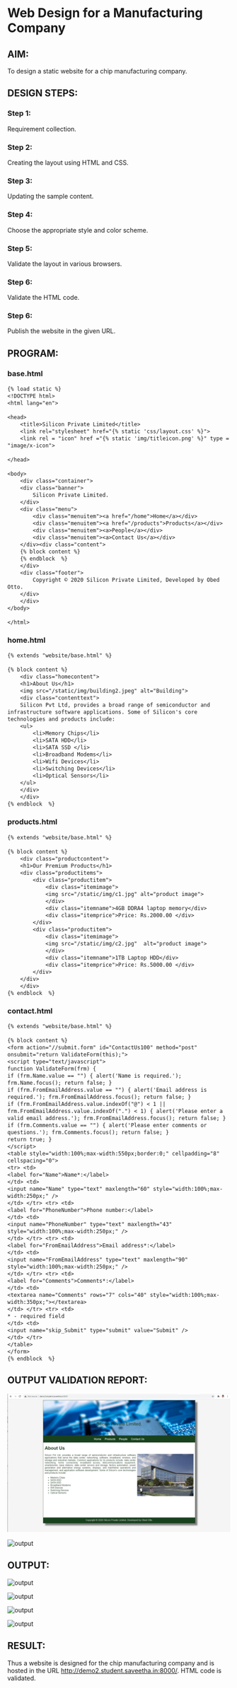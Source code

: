 # Web Design for a Manufacturing Company
## AIM: 
To design a static website for a chip manufacturing company.

## DESIGN STEPS:
### Step 1: 
Requirement collection.
### Step 2:
Creating the layout using HTML and CSS.
### Step 3:
Updating the sample content.
### Step 4:
Choose the appropriate style and color scheme.
### Step 5:
Validate the layout in various browsers.
### Step 6:
Validate the HTML code.
### Step 6:
Publish the website in the given URL.

## PROGRAM:

### base.html
```
{% load static %}
<!DOCTYPE html>
<html lang="en">

<head>
    <title>Silicon Private Limited</title>
    <link rel="stylesheet" href="{% static 'css/layout.css' %}">
    <link rel = "icon" href ="{% static 'img/titleicon.png' %}" type = "image/x-icon"> 
              
</head>

<body>
    <div class="container">
    <div class="banner">
        Silicon Private Limited.
    </div>
    <div class="menu">
        <div class="menuitem"><a href="/home">Home</a></div> 
        <div class="menuitem"><a href="/products">Products</a></div> 
        <div class="menuitem"><a>People</a></div>
        <div class="menuitem"><a>Contact Us</a></div> 
    </div><div class="content">
    {% block content %}    
    {% endblock  %}
    </div>
    <div class="footer">
        Copyright © 2020 Silicon Private Limited, Developed by Obed Otto.
    </div>
    </div>
</body>

</html>
```

### home.html
```
{% extends "website/base.html" %}

{% block content %}
    <div class="homecontent">    
    <h1>About Us</h1>
    <img src="/static/img/building2.jpeg" alt="Building">
    <div class="contenttext">
    Silicon Pvt Ltd, provides a broad range of semiconductor and infrastructure software applications. Some of Silicon's core technologies and products include:
    <ul>
        <li>Memory Chips</li>
        <li>SATA HDD</li>
        <li>SATA SSD </li>
        <li>Broadband Modems</li>
        <li>Wifi Devices</li>
        <li>Switching Devices</li>
        <li>Optical Sensors</li>
    </ul> 
    </div>
    </div>
{% endblock  %}
```
### products.html
```
{% extends "website/base.html" %}

{% block content %}
    <div class="productcontent">    
    <h1>Our Premium Products</h1>
    <div class="productitems">
        <div class="productitem"> 
            <div class="itemimage">
            <img src="/static/img/c1.jpg" alt="product image">
            </div>
            <div class="itemname">4GB DDRA4 laptop memory</div>
            <div class="itemprice">Price: Rs.2000.00 </div>
        </div>
        <div class="productitem"> 
            <div class="itemimage">
            <img src="/static/img/c2.jpg"  alt="product image">
            </div>
            <div class="itemname">1TB Laptop HDD</div>
            <div class="itemprice">Price: Rs.5000.00 </div>
        </div>
    </div>
    </div>
{% endblock  %}
```
### contact.html
```
{% extends "website/base.html" %}

{% block content %}
<form action="//submit.form" id="ContactUs100" method="post" onsubmit="return ValidateForm(this);">
<script type="text/javascript">
function ValidateForm(frm) {
if (frm.Name.value == "") { alert('Name is required.'); frm.Name.focus(); return false; }
if (frm.FromEmailAddress.value == "") { alert('Email address is required.'); frm.FromEmailAddress.focus(); return false; }
if (frm.FromEmailAddress.value.indexOf("@") < 1 || frm.FromEmailAddress.value.indexOf(".") < 1) { alert('Please enter a valid email address.'); frm.FromEmailAddress.focus(); return false; }
if (frm.Comments.value == "") { alert('Please enter comments or questions.'); frm.Comments.focus(); return false; }
return true; }
</script>
<table style="width:100%;max-width:550px;border:0;" cellpadding="8" cellspacing="0">
<tr> <td>
<label for="Name">Name*:</label>
</td> <td>
<input name="Name" type="text" maxlength="60" style="width:100%;max-width:250px;" />
</td> </tr> <tr> <td>
<label for="PhoneNumber">Phone number:</label>
</td> <td>
<input name="PhoneNumber" type="text" maxlength="43" style="width:100%;max-width:250px;" />
</td> </tr> <tr> <td>
<label for="FromEmailAddress">Email address*:</label>
</td> <td>
<input name="FromEmailAddress" type="text" maxlength="90" style="width:100%;max-width:250px;" />
</td> </tr> <tr> <td>
<label for="Comments">Comments*:</label>
</td> <td>
<textarea name="Comments" rows="7" cols="40" style="width:100%;max-width:350px;"></textarea>
</td> </tr> <tr> <td>
* - required field
</td> <td>
<input name="skip_Submit" type="submit" value="Submit" />
</td> </tr>
</table>
</form>
{% endblock  %}
```
## OUTPUT VALIDATION REPORT:
![output](./static/img/output1.jpg)

![output](./static/img/)
 


## OUTPUT:
![output](./static/img/output4.png.jpg)

![output](./static/img/output5.png.jpg)
 
 ![output](./static/img/output6.png.jpg)

  ![output](./static/img/output7.png.jpg)
## RESULT:
Thus a website is designed for the chip manufacturing company and is hosted in the URL http://demo2.student.saveetha.in:8000/. HTML code is validated.